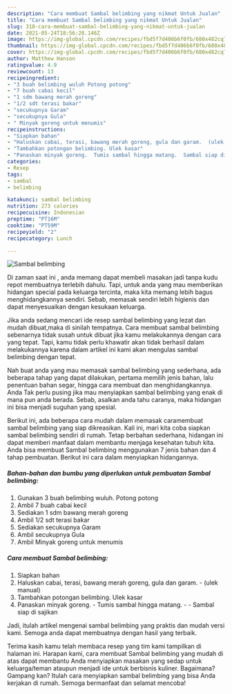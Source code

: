 ```yaml
---
description: "Cara membuat Sambal belimbing yang nikmat Untuk Jualan"
title: "Cara membuat Sambal belimbing yang nikmat Untuk Jualan"
slug: 318-cara-membuat-sambal-belimbing-yang-nikmat-untuk-jualan
date: 2021-05-24T18:56:28.146Z
image: https://img-global.cpcdn.com/recipes/fbd5f7d406b6f0fb/680x482cq70/sambal-belimbing-foto-resep-utama.jpg
thumbnail: https://img-global.cpcdn.com/recipes/fbd5f7d406b6f0fb/680x482cq70/sambal-belimbing-foto-resep-utama.jpg
cover: https://img-global.cpcdn.com/recipes/fbd5f7d406b6f0fb/680x482cq70/sambal-belimbing-foto-resep-utama.jpg
author: Matthew Hanson
ratingvalue: 4.9
reviewcount: 13
recipeingredient:
- "3 buah belimbing wuluh Potong potong"
- "7 buah cabai kecil"
- "1 sdm bawang merah goreng"
- "1/2 sdt terasi bakar"
- "secukupnya Garam"
- "secukupnya Gula"
- " Minyak goreng untuk menumis"
recipeinstructions:
- "Siapkan bahan"
- "Haluskan cabai, terasi, bawang merah goreng, gula dan garam.  (ulek manual)"
- "Tambahkan potongan belimbing. Ulek kasar"
- "Panaskan minyak goreng.  Tumis sambal hingga matang.  Sambal siap di sajikan"
categories:
- Resep
tags:
- sambal
- belimbing

katakunci: sambal belimbing 
nutrition: 273 calories
recipecuisine: Indonesian
preptime: "PT16M"
cooktime: "PT59M"
recipeyield: "2"
recipecategory: Lunch

---
```



![Sambal belimbing](https://img-global.cpcdn.com/recipes/fbd5f7d406b6f0fb/680x482cq70/sambal-belimbing-foto-resep-utama.jpg)

Di zaman  saat ini , anda memang dapat membeli masakan jadi tanpa kudu repot membuatnya terlebih dahulu. Tapi, untuk anda yang mau memberikan hidangan special pada keluarga tercinta, maka kita memang lebih bagus menghidangkannya sendiri. Sebab, memasak sendiri lebih higienis dan dapat menyesuaikan dengan kesukaan keluarga.

Jika anda sedang mencari ide resep sambal belimbing yang lezat dan mudah dibuat,maka di sinilah tempatnya. Cara membuat sambal belimbing  sebenarnya tidak susah untuk dibuat jika kamu melakukannya dengan cara yang tepat. Tapi, kamu tidak perlu khawatir akan tidak berhasil dalam melakukannya 
karena dalam artikel ini kami akan mengulas sambal belimbing dengan tepat.  



Nah buat anda yang mau memasak sambal belimbing yang sederhana, ada beberapa tahap yang dapat dilakukan, pertama memilih jenis bahan, lalu penentuan bahan segar, hingga cara membuat dan menghidangkannya. Anda Tak perlu pusing jika mau menyiapkan sambal belimbing yang enak di mana pun anda berada. Sebab, asalkan anda  tahu caranya, maka hidangan ini bisa menjadi suguhan yang spesial.

Berikut ini, ada beberapa cara mudah dalam memasak caramembuat sambal belimbing yang siap dikreasikan. Kali ini, mari kita coba siapkan sambal belimbing sendiri di rumah. Tetap berbahan sederhana, hidangan ini dapat memberi manfaat dalam membantu menjaga kesehatan tubuh kita. Anda bisa membuat Sambal belimbing menggunakan 7 jenis bahan dan 4 tahap pembuatan. Berikut ini cara dalam menyiapkan hidangannya.

<!--inarticleads1-->

##### Bahan-bahan dan bumbu yang diperlukan untuk pembuatan Sambal belimbing:

1. Gunakan 3 buah belimbing wuluh. Potong potong
1. Ambil 7 buah cabai kecil
1. Sediakan 1 sdm bawang merah goreng
1. Ambil 1/2 sdt terasi bakar
1. Sediakan secukupnya Garam
1. Ambil secukupnya Gula
1. Ambil  Minyak goreng untuk menumis




<!--inarticleads2-->

##### Cara membuat Sambal belimbing:

1. Siapkan bahan
1. Haluskan cabai, terasi, bawang merah goreng, gula dan garam.  - (ulek manual)
1. Tambahkan potongan belimbing. Ulek kasar
1. Panaskan minyak goreng.  - Tumis sambal hingga matang. -  - Sambal siap di sajikan




Jadi, itulah artikel mengenai  sambal belimbing  yang praktis dan mudah versi kami. Semoga anda dapat membuatnya dengan hasil yang terbaik. 

Terima kasih kamu telah membaca resep yang tim kami tampilkan di halaman ini. Harapan kami, cara membuat  Sambal belimbing yang mudah di atas dapat membantu Anda menyiapkan masakan yang sedap untuk keluarga/teman ataupun menjadi ide untuk berbisnis kuliner. Bagaimana? Gampang kan? Itulah cara menyiapkan sambal belimbing yang bisa Anda kerjakan di rumah. Semoga bermanfaat dan selamat mencoba!

